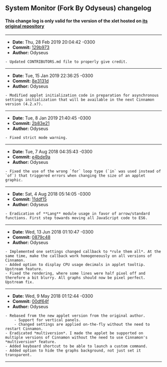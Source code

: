 ## System Monitor (Fork By Odyseus) changelog

#### This change log is only valid for the version of the xlet hosted on [its original repository](https://gitlab.com/Odyseus/CinnamonTools)

***

- **Date:** Thu, 28 Feb 2019 20:04:42 -0300
- **Commit:** [129b973](https://gitlab.com/Odyseus/CinnamonTools/commit/129b973)
- **Author:** Odyseus

```
- Updated CONTRIBUTORS.md file to properly give credit.

```

***

- **Date:** Tue, 15 Jan 2019 22:36:25 -0300
- **Commit:** [8e3131d](https://gitlab.com/Odyseus/CinnamonTools/commit/8e3131d)
- **Author:** Odyseus

```
- Modified applet initialization code in preparation for asynchronous settings initialization that will be available in the next Cinnamon version (4.2.x?).

```

***

- **Date:** Tue, 8 Jan 2019 21:40:45 -0300
- **Commit:** [2b83e21](https://gitlab.com/Odyseus/CinnamonTools/commit/2b83e21)
- **Author:** Odyseus

```
- Fixed strict mode warning.

```

***

- **Date:** Tue, 7 Aug 2018 04:35:43 -0300
- **Commit:** [e4bde9a](https://gitlab.com/Odyseus/CinnamonTools/commit/e4bde9a)
- **Author:** Odyseus

```
- Fixed the use of the wrong `for` loop type (`in` was used instead of `of`) that triggered errors when changing the size of an applet graphic.

```

***

- **Date:** Sat, 4 Aug 2018 05:14:05 -0300
- **Commit:** [11ddf15](https://gitlab.com/Odyseus/CinnamonTools/commit/11ddf15)
- **Author:** Odyseus

```
- Eradication of **Lang** module usage in favor of arrow/standard functions. First step towards moving all JavaScript code to ES6.

```

***

- **Date:** Wed, 13 Jun 2018 01:10:47 -0300
- **Commit:** [0879c48](https://gitlab.com/Odyseus/CinnamonTools/commit/0879c48)
- **Author:** Odyseus

```
- Implemented one settings changed callback to *rule them all*. At the same time, make the callback work homogeneously on all versions of Cinnamon.
- Added option to display CPU usage decimals in applet tooltip. Upstream feature.
- Fixed the rendering, where some lines were half pixel off and therefore a bit blurry. All graphs should now be pixel perfect. Upstream fix.

```

***

- **Date:** Wed, 9 May 2018 01:12:44 -0300
- **Commit:** [00df64f](https://gitlab.com/Odyseus/CinnamonTools/commit/00df64f)
- **Author:** Odyseus

```
- Rebased from the new applet version from the original author.
    - Support for vertical panels.
    - Changed settings are applied on-the-fly without the need to restart Cinnamon.
- Eradicated *multiversion*. I made the applet be supported on multiple versions of Cinnamon without the need to use Cinnamon's *multiversion* feature.
- Added keyboard shortcut to be able to launch a custom command.
- Added option to hide the graphs background, not just set it transparent.

```

***

